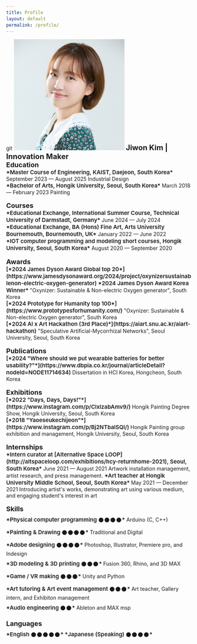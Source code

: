 ```yaml
---
title: Profile
layout: default
permalink: /profile/
---
```

<body oncontextmenu="return false;">
git 

<!-- self profile picture: html-->
<img src="assets/img/jiwon-kim.jpg" width="300px" height="300px"> 

<span style = "font-size: 20px; font-weight: 700;"> 
Jiwon Kim | Innovation Maker
</span>
<br>

<span style = "font-size: 18px; font-weight: 700;"> 
Education
</span>
<br>

<span style = "font-size: 15px; font-weight: 600;"> 
*Master Course of Engineering, KAIST, Daejeon, South Korea*
</span>  
September 2023 — August 2025  
Industrial Design
<br>

<span style = "font-size: 15px; font-weight: 600;"> 
*Bachelor of Arts, Hongik University, Seoul, South Korea*
</span>  
March 2018 — February 2023  
Painting
<br>
<br>

<span style = "font-size: 18px; font-weight: 700;"> 
Courses
</span>
<br>

<span style = "font-size: 15px; font-weight: 600;"> 
*Educational Exchange, International Summer Course, Technical University of Darmstadt, Germany*
</span>  
June 2024 — July 2024
<br>

<span style = "font-size: 15px; font-weight: 600;"> 
*Educational Exchange, BA (Hons) Fine Art, Arts University Bournemouth, Bournemouth, UK*
</span>  
January 2022 — June 2022
<br>

<span style = "font-size: 15px; font-weight: 600;"> 
*IOT computer programming and modeling short courses, Hongik University, Seoul, South Korea*
</span>  
August 2020 — September 2020
<br>
<br>

<span style = "font-size: 18px; font-weight: 700;"> 
Awards
</span>
<br>

<span style = "font-size: 15px; font-weight: 600;"> 
[*2024 James Dyson Award Global top 20*](https://www.jamesdysonaward.org/2024/project/oxynizersustainablenon-electric-oxygen-generator)  
*2024 James Dyson Award Korea Winner*
</span>   
"Oxynizer: Sustainable & Non-electric Oxygen generator", South Korea
<br>

<span style = "font-size: 15px; font-weight: 600;">
[*2024 Prototype for Humanity top 100*](https://www.prototypesforhumanity.com/)
</span>   
"Oxynizer: Sustainable & Non-electric Oxygen generator", South Korea
<br>

<span style = "font-size: 15px; font-weight: 600;"> 
[*2024 AI x Art Hackathon (3rd Place)*](https://aiart.snu.ac.kr/aiart-hackathon)
</span>  
"Speculative Artificial-Mycorrhizal Networks", Seoul University, Seoul, South Korea
<br>
<br>

<span style = "font-size: 18px; font-weight: 700;"> 
Publications
</span>
<br>

<span style = "font-size: 15px; font-weight: 600;"> 
[*2024 "Where should we put wearable batteries for better usability?"*](https://www.dbpia.co.kr/journal/articleDetail?nodeId=NODE11714634)
</span>  
Dissertation in HCI Korea, Hongcheon, South Korea
<br>
<br>

<span style = "font-size: 18px; font-weight: 700;"> 
Exhibitions
</span>
<br>

<span style = "font-size: 15px; font-weight: 600;"> 
[*2022 "Days, Days, Days!"*](https://www.instagram.com/p/ClxlzabAmv9/)
</span>   
Hongik Painting Degree Show, Hongik University, Seoul, South Korea
<br>

<span style = "font-size: 15px; font-weight: 600;"> 
[*2018 "Yaoeseukechijeon"*](https://www.instagram.com/p/Bj2NTbalSQl/)
</span>  
Hongik Painting group exhibition and management, Hongik University,
Seoul, South Korea
<br>
<br>

<span style = "font-size: 18px; font-weight: 700;"> 
Internships
</span>
<br>

<span style = "font-size: 15px; font-weight: 600;"> 
*Intern curator at [Alternative Space LOOP](http://altspaceloop.com/exhibitions/hcy-returnhome-2021), Seoul, South Korea*
</span>  
June 2021 — August 2021  
Artwork installation management, artist research, and press
management.

<span style = "font-size: 15px; font-weight: 600;"> 
*Art teacher at Hongik University Middle School, Seoul, South Korea*
</span>  
May 2021 — December 2021  
Introducing artist's works, demonstrating art using various
medium, and engaging student's interest in art
<br>
<br>

<span style = "font-size: 18px; font-weight: 700;"> 
Skills
</span>
<br>

<span style = "font-size: 15px; font-weight: 600;">
*Physical computer programming 𒊹𒊹𒊹𒊹*
</span>  
Arduino (C, C++)
<br>

<span style = "font-size: 15px; font-weight: 600;">
*Painting & Drawing 𒊹𒊹𒊹𒊹*
</span>  
Traditional and Digital
<br>

<span style = "font-size: 15px; font-weight: 600;">
*Adobe designing 𒊹𒊹𒊹𒊹*
</span>  
Photoshop, Illustrator, Premiere pro, and Indesign
<br>

<span style = "font-size: 15px; font-weight: 600;">
*3D modeling & 3D printing 𒊹𒊹𒊹*
</span>  
Fusion 360, Rhino, and 3D MAX
<br>

<span style = "font-size: 15px; font-weight: 600;">
*Game / VR making 𒊹𒊹𒊹*
</span>  
Unity and Python
<br>

<span style = "font-size: 15px; font-weight: 600;">
*Art tutoring & Art event management 𒊹𒊹𒊹*
</span>  
Art teacher, Gallery intern, and Exhibiton management
<br>

<span style = "font-size: 15px; font-weight: 600;">
*Audio engineering 𒊹𒊹*
</span>  
Ableton and MAX msp
<br>
<br>

<span style = "font-size: 18px; font-weight: 700;"> 
Languages
</span>
<br>

<span style = "font-size: 15px; font-weight: 600;">
*English 𒊹𒊹𒊹𒊹𒊹*  
*Japanese (Speaking) 𒊹𒊹𒊹𒊹*
</span> 

